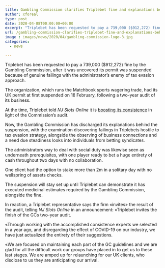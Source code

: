 ```yaml
---
title: Gambling Commission clarifies Triplebet fine and explanations behind suspension
author: xforeal 
type: post
date: 2020-04-08T00:00:00+00:00
excerpt: "Triplebet has been requested to pay a 739,000 ($912,272) fine by the Gambling Commission, after it was uncovered its permit was suspended because of genuine failings with the administrator's enemy of illegal tax avoidance approach "
url: /gambling-commission-clarifies-triplebet-fine-and-explanations-behind-suspension/
image : images/news/2020/04/gambling-commission-logo-3.jpg
categories:
  - news

---
```

Triplebet has been requested to pay a 739,000 ($912,272) fine by the Gambling Commission, after it was uncovered its permit was suspended because of genuine failings with the administrator&#8217;s enemy of tax evasion approach. 

The organization, which runs the Matchbook sports wagering trade, had its UK permit at first suspended on 18 February, following a two-year audit of its business. 

At the time, Triplebet told _NJ Slots Online_ it is [boosting its consistence][1] in light of the Commission&#8217;s audit. 

Now, the Gambling Commission has discharged its explanations behind the suspension, with the examination discovering failings in Triplebets hostile to tax evasion strategy, alongside the observing of business connections and a need due steadiness looks into individuals from betting syndicates. 

The administrators way to deal with social duty was likewise seen as underneath prerequisites, with one player ready to bet a huge entirety of cash throughout two days with no collaboration. 

One client had the option to stake more than 2m in a solitary day with no wellspring of assets checks. 

The suspension will stay set up until Triplebet can demonstrate it has executed medicinal estimates required by the Gambling Commission, alongside the fine. 

In reaction, a Triplebet representative says the firm &#171;invites&#187; the result of the audit, telling _NJ Slots Online_ in an announcement: &#171;Triplebet invites the finish of the GCs two-year audit. 

&#171;Through working with the accomplished consistence experts we selected in a year ago, and disregarding the effect of COVID-19 on our industry, we have just actualized the entirety of their suggestions. 

&#171;We are focused on maintaining each part of the GC guidelines and we are glad for all the difficult work our groups have placed in to get us to these last stages. We are amped up for relaunching for our UK clients, who disclose to us they are anticipating our arrival.

 [1]: #